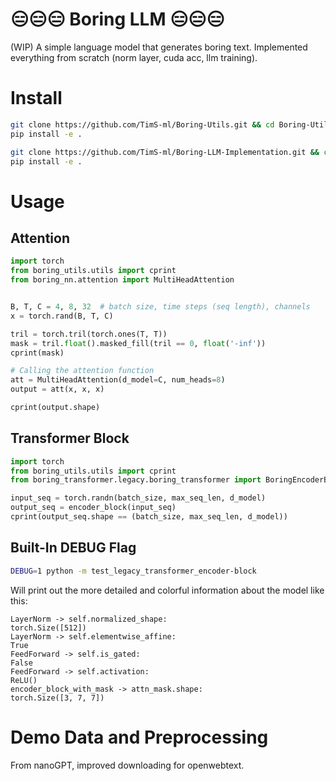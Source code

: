# 😑😑😑 Boring LLM 😑😑😑 

(WIP) A simple language model that generates boring text. Implemented everything from scratch (norm layer, cuda acc, llm training).


# Install
```bash
git clone https://github.com/TimS-ml/Boring-Utils.git && cd Boring-Utils
pip install -e .

git clone https://github.com/TimS-ml/Boring-LLM-Implementation.git && cd Boring-LLM-Implementation
pip install -e .
```


# Usage
## Attention
```python
import torch
from boring_utils.utils import cprint
from boring_nn.attention import MultiHeadAttention


B, T, C = 4, 8, 32  # batch size, time steps (seq length), channels
x = torch.rand(B, T, C)

tril = torch.tril(torch.ones(T, T))
mask = tril.float().masked_fill(tril == 0, float('-inf'))
cprint(mask)

# Calling the attention function
att = MultiHeadAttention(d_model=C, num_heads=8)
output = att(x, x, x)

cprint(output.shape)
```


## Transformer Block
```python
import torch
from boring_utils.utils import cprint
from boring_transformer.legacy.boring_transformer import BoringEncoderBlock

input_seq = torch.randn(batch_size, max_seq_len, d_model)
output_seq = encoder_block(input_seq)
cprint(output_seq.shape == (batch_size, max_seq_len, d_model))
```


## Built-In DEBUG Flag
```bash
DEBUG=1 python -m test_legacy_transformer_encoder-block
```

Will print out the more detailed and colorful information about the model like this:
```
LayerNorm -> self.normalized_shape:
torch.Size([512])
LayerNorm -> self.elementwise_affine:
True
FeedForward -> self.is_gated:
False
FeedForward -> self.activation:
ReLU()
encoder_block_with_mask -> attn_mask.shape:
torch.Size([3, 7, 7])
```


# Demo Data and Preprocessing
From nanoGPT, improved downloading for openwebtext.


